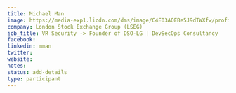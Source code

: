 ```yaml
---
title: Michael Man
image: https://media-exp1.licdn.com/dms/image/C4E03AQEBe5J9dTWXfw/profile-displayphoto-shrink_800_800/0?e=1597276800&v=beta&t=Qi4AC-kiFjXIS7s4lPIzU8-7cdVo8751BGjYxOy1kjs
company: London Stock Exchange Group (LSEG)
job_title: VR Security -> Founder of DSO-LG | DevSecOps Consultancy
facebook: 
linkedin: mman
twitter: 
website:
notes:
status: add-details
type: participant
---
```


